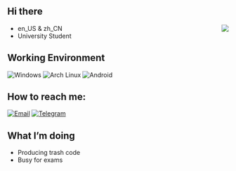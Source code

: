 ## Hi there

<img align="right" src="https://github-readme-stats.vercel.app/api?username=d3nesyan&include_all_commits=true&show_icons=true&hide_title=true&hide_border=false" />

 - en_US & zh_CN
 - University Student

## Working Environment
![Windows](https://img.shields.io/badge/Windows-00adef?style=flat-square&logo=windows&logoColor=ffffff)
![Arch Linux](https://img.shields.io/badge/Arch%20Linux-1793d1?style=flat-square&logo=archlinux&logoColor=ffffff)
![Android](https://img.shields.io/badge/-Android-3ddc84?style=flat-square&logo=android&logoColor=fff)

## How to reach me:
[![Email](https://img.shields.io/badge/Email-d3nesyan%40jmu.edu.cn-red)](d3nesyan@jmu.edu.cn)
[![Telegram](https://img.shields.io/badge/Telegram-%40d3nesyan-blue)](https://t.me/d3nesyan)

## What I’m doing
 - Producing trash code
 - Busy for exams

<!--
**D3nesyan/D3nesyan** is a ✨ _special_ ✨ repository because its `README.md` (this file) appears on your GitHub profile.

Here are some ideas to get you started:

- 🔭 I’m currently working on ...
- 🌱 I’m currently learning ...
- 👯 I’m looking to collaborate on ...
- 🤔 I’m looking for help with ...
- 💬 Ask me about ...
- 📫 How to reach me: ...
- 😄 Pronouns: ...
- ⚡ Fun fact: ...
-->
